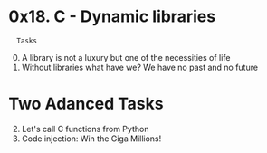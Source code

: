 # 0x18. C - Dynamic libraries
      Tasks
0. A library is not a luxury but one of the necessities of life 
1. Without libraries what have we? We have no past and no future 
#      Two Adanced Tasks
2. Let's call C functions from Python 
3. Code injection: Win the Giga Millions! 

